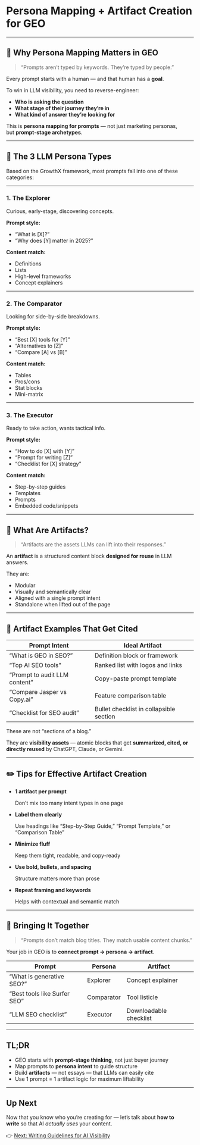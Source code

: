 # Persona Mapping + Artifact Creation for GEO

---

## 🎯 Why Persona Mapping Matters in GEO

> “Prompts aren’t typed by keywords. They’re typed by people.”
> 

Every prompt starts with a human — and that human has a **goal**.

To win in LLM visibility, you need to reverse-engineer:

- **Who is asking the question**
- **What stage of their journey they’re in**
- **What kind of answer they’re looking for**

This is **persona mapping for prompts** — not just marketing personas, but **prompt-stage archetypes**.

---

## 👥 The 3 LLM Persona Types

Based on the GrowthX framework, most prompts fall into one of these categories:

---

### 1. **The Explorer**

Curious, early-stage, discovering concepts.

**Prompt style:**

- “What is [X]?”
- “Why does [Y] matter in 2025?”

**Content match:**

- Definitions
- Lists
- High-level frameworks
- Concept explainers

---

### 2. **The Comparator**

Looking for side-by-side breakdowns.

**Prompt style:**

- “Best [X] tools for [Y]”
- “Alternatives to [Z]”
- “Compare [A] vs [B]”

**Content match:**

- Tables
- Pros/cons
- Stat blocks
- Mini-matrix

---

### 3. **The Executor**

Ready to take action, wants tactical info.

**Prompt style:**

- “How to do [X] with [Y]”
- “Prompt for writing [Z]”
- “Checklist for [X] strategy”

**Content match:**

- Step-by-step guides
- Templates
- Prompts
- Embedded code/snippets

---

## 🔨 What Are Artifacts?

> “Artifacts are the assets LLMs can lift into their responses.”
> 

An **artifact** is a structured content block **designed for reuse** in LLM answers.

They are:

- Modular
- Visually and semantically clear
- Aligned with a single prompt intent
- Standalone when lifted out of the page

---

## 🧱 Artifact Examples That Get Cited

| Prompt Intent | Ideal Artifact |
| --- | --- |
| “What is GEO in SEO?” | Definition block or framework |
| “Top AI SEO tools” | Ranked list with logos and links |
| “Prompt to audit LLM content” | Copy-paste prompt template |
| “Compare Jasper vs Copy.ai” | Feature comparison table |
| “Checklist for SEO audit” | Bullet checklist in collapsible section |

These are not “sections of a blog.”

They are **visibility assets** — atomic blocks that get **summarized, cited, or directly reused** by ChatGPT, Claude, or Gemini.

---

## ✏️ Tips for Effective Artifact Creation

- **1 artifact per prompt**
    
    Don’t mix too many intent types in one page
    
- **Label them clearly**
    
    Use headings like “Step-by-Step Guide,” “Prompt Template,” or “Comparison Table”
    
- **Minimize fluff**
    
    Keep them tight, readable, and copy-ready
    
- **Use bold, bullets, and spacing**
    
    Structure matters more than prose
    
- **Repeat framing and keywords**
    
    Helps with contextual and semantic match
    

---

## 🧩 Bringing It Together

> “Prompts don’t match blog titles. They match usable content chunks.”
> 

Your job in GEO is to **connect prompt → persona → artifact**.

| Prompt | Persona | Artifact |
| --- | --- | --- |
| “What is generative SEO?” | Explorer | Concept explainer |
| “Best tools like Surfer SEO” | Comparator | Tool listicle |
| “LLM SEO checklist” | Executor | Downloadable checklist |

---

## TL;DR

- GEO starts with **prompt-stage thinking**, not just buyer journey
- Map prompts to **persona intent** to guide structure
- Build **artifacts** — not essays — that LLMs can easily cite
- Use 1 prompt = 1 artifact logic for maximum liftability

---

## Up Next

Now that you know who you’re creating for — let’s talk about **how to write** so that AI *actually uses* your content.

👉 [Next: Writing Guidelines for AI Visibility](Writing%20Guidelines%20for%20AI%20Visibility%20257bb0b64af4812bae69c7b77183755e.md)
